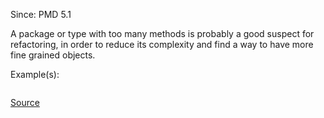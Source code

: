 Since: PMD 5.1

A package or type with too many methods is probably a good suspect for refactoring, in order to reduce its complexity and find a way to
have more fine grained objects.

Example(s):
```

```

[Source](https://pmd.github.io/pmd-5.6.1/pmd-plsql/rules/plsql/codesize.html#TooManyMethods)

